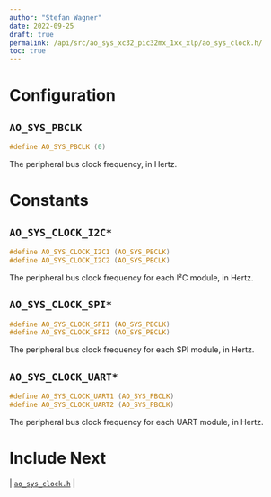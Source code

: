 ```yaml
---
author: "Stefan Wagner"
date: 2022-09-25
draft: true
permalink: /api/src/ao_sys_xc32_pic32mx_1xx_xlp/ao_sys_clock.h/
toc: true
---
```


# Configuration

## `AO_SYS_PBCLK`

```c
#define AO_SYS_PBCLK (0)
```

The peripheral bus clock frequency, in Hertz.

# Constants

## `AO_SYS_CLOCK_I2C*`

```c
#define AO_SYS_CLOCK_I2C1 (AO_SYS_PBCLK)
#define AO_SYS_CLOCK_I2C2 (AO_SYS_PBCLK)
```

The peripheral bus clock frequency for each I²C module, in Hertz.

## `AO_SYS_CLOCK_SPI*`

```c
#define AO_SYS_CLOCK_SPI1 (AO_SYS_PBCLK)
#define AO_SYS_CLOCK_SPI2 (AO_SYS_PBCLK)
```

The peripheral bus clock frequency for each SPI module, in Hertz.

## `AO_SYS_CLOCK_UART*`

```c
#define AO_SYS_CLOCK_UART1 (AO_SYS_PBCLK)
#define AO_SYS_CLOCK_UART2 (AO_SYS_PBCLK)
```

The peripheral bus clock frequency for each UART module, in Hertz.

# Include Next

| [`ao_sys_clock.h`](../ao_sys_xc32_pic32/ao_sys_clock.h.md) |
